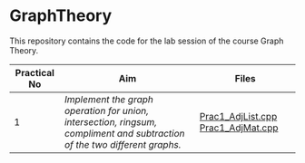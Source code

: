 # GraphTheory

This repository contains the code for the lab session of the course Graph Theory.

| Practical No | Aim              |Files      |
|--------------|------------------|-----------|
| 1            | _Implement the graph operation for union, intersection, ringsum, compliment and subtraction of the two different graphs._ | [Prac1_AdjList.cpp](./Prac1_AdjList.cpp) [Prac1_AdjMat.cpp](./Prac1_AdjMat.cpp) |

